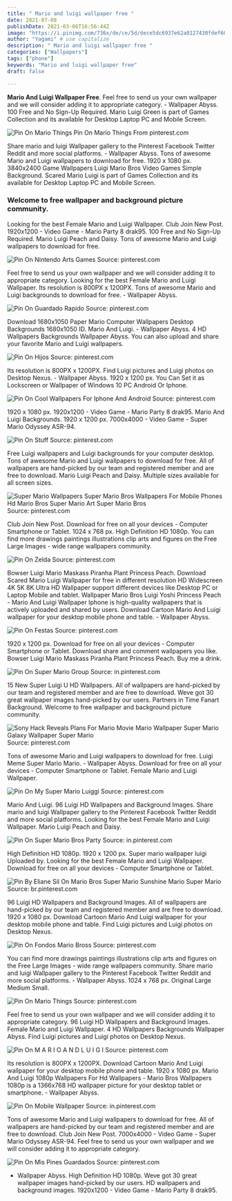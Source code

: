 ```yaml
---
title: " Mario and luigi wallpaper free "
date: 2021-07-08
publishDate: 2021-03-06T16:56:44Z
image: "https://i.pinimg.com/736x/de/ce/5d/dece5dc6937e62a0127430fdef606189.jpg"
author: "Yagami" # use capitalize
description: " Mario and luigi wallpaper free "
categories: ["Wallpapers"]
tags: ["phone"]
keywords: "Mario and luigi wallpaper free"
draft: false

---
```



**Mario And Luigi Wallpaper Free**. Feel free to send us your own wallpaper and we will consider adding it to appropriate category. - Wallpaper Abyss. 100 Free and No Sign-Up Required. Mario Luigi Green is part of Games Collection and its available for Desktop Laptop PC and Mobile Screen.

![Pin On Mario Things](https://i.pinimg.com/originals/8d/28/79/8d2879fc321268352236f1bdf21d4d67.jpg "Pin On Mario Things")
Pin On Mario Things From pinterest.com


Share mario and luigi Wallpaper gallery to the Pinterest Facebook Twitter Reddit and more social platforms. - Wallpaper Abyss. Tons of awesome Mario and Luigi wallpapers to download for free. 1920 x 1080 px. 3840x2400 Game Wallpapers Luigi Mario Bros Video Games Simple Background. Scared Mario Luigi is part of Games Collection and its available for Desktop Laptop PC and Mobile Screen.

### Welcome to free wallpaper and background picture community.

Looking for the best Female Mario and Luigi Wallpaper. Club Join New Post. 1920x1200 - Video Game - Mario Party 8 drak95. 100 Free and No Sign-Up Required. Mario Luigi Peach and Daisy. Tons of awesome Mario and Luigi wallpapers to download for free.


![Pin On Nintendo Arts Games](https://i.pinimg.com/originals/52/c3/fe/52c3fe2bf5a1e936ee84712ee0451318.jpg "Pin On Nintendo Arts Games")
Source: pinterest.com

Feel free to send us your own wallpaper and we will consider adding it to appropriate category. Looking for the best Female Mario and Luigi Wallpaper. Its resolution is 800PX x 1200PX. Tons of awesome Mario and Luigi backgrounds to download for free. - Wallpaper Abyss.

![Pin On Guardado Rapido](https://i.pinimg.com/originals/b1/5a/d7/b15ad7c56113e9554ba4b031cfa9103a.jpg "Pin On Guardado Rapido")
Source: pinterest.com

Download 1680x1050 Paper Mario Computer Wallpapers Desktop Backgrounds 1680x1050 ID. Mario And Luigi. - Wallpaper Abyss. 4 HD Wallpapers Backgrounds Wallpaper Abyss. You can also upload and share your favorite Mario and Luigi wallpapers.

![Pin On Hijos](https://i.pinimg.com/736x/75/46/84/754684e92cc99b01d0704d08b7b483eb.jpg "Pin On Hijos")
Source: pinterest.com

Its resolution is 800PX x 1200PX. Find Luigi pictures and Luigi photos on Desktop Nexus. - Wallpaper Abyss. 1920 x 1200 px. You Can Set it as Lockscreen or Wallpaper of Windows 10 PC Android Or Iphone.

![Pin On Cool Wallpapers For Iphone And Android](https://i.pinimg.com/originals/87/0b/f2/870bf238b5984d7b533c70769d1d7060.jpg "Pin On Cool Wallpapers For Iphone And Android")
Source: pinterest.com

1920 x 1080 px. 1920x1200 - Video Game - Mario Party 8 drak95. Mario And Luigi Backgrounds. 1920 x 1200 px. 7000x4000 - Video Game - Super Mario Odyssey ASR-94.

![Pin On Stuff](https://i.pinimg.com/originals/0e/1d/04/0e1d0436f41df5334fe103df13e458ad.jpg "Pin On Stuff")
Source: pinterest.com

Free Luigi wallpapers and Luigi backgrounds for your computer desktop. Tons of awesome Mario and Luigi wallpapers to download for free. All of wallpapers are hand-picked by our team and registered member and are free to download. Mario Luigi Peach and Daisy. Multiple sizes available for all screen sizes.

![Super Mario Wallpapers Super Mario Bros Wallpapers For Mobile Phones Hd Mario Bros Super Mario Art Super Mario Bros](https://i.pinimg.com/originals/ae/50/53/ae5053c2b08476f78063c0b688457b06.jpg "Super Mario Wallpapers Super Mario Bros Wallpapers For Mobile Phones Hd Mario Bros Super Mario Art Super Mario Bros")
Source: pinterest.com

Club Join New Post. Download for free on all your devices - Computer Smartphone or Tablet. 1024 x 768 px. High Definition HD 1080p. You can find more drawings paintings illustrations clip arts and figures on the Free Large Images - wide range wallpapers community.

![Pin On Zelda](https://i.pinimg.com/originals/6d/1d/30/6d1d30a2af3c6247403670c019a45149.jpg "Pin On Zelda")
Source: pinterest.com

Bowser Luigi Mario Maskass Piranha Plant Princess Peach. Download Scared Mario Luigi Wallpaper for free in different resolution HD Widescreen 4K 5K 8K Ultra HD Wallpaper support different devices like Desktop PC or Laptop Mobile and tablet. Wallpaper Mario Bros Luigi Yoshi Princess Peach - Mario And Luigi Wallpaper Iphone is high-quality wallpapers that is actively uploaded and shared by users. Download Cartoon Mario And Luigi wallpaper for your desktop mobile phone and table. - Wallpaper Abyss.

![Pin On Festas](https://i.pinimg.com/originals/50/78/e3/5078e3a5c71bd732238e94c3f76cc7da.jpg "Pin On Festas")
Source: pinterest.com

1920 x 1200 px. Download for free on all your devices - Computer Smartphone or Tablet. Download share and comment wallpapers you like. Bowser Luigi Mario Maskass Piranha Plant Princess Peach. Buy me a drink.

![Pin On Super Mario Group](https://i.pinimg.com/736x/4b/07/33/4b0733bcedb6a0e4d319ed24a7b2fe70.jpg "Pin On Super Mario Group")
Source: in.pinterest.com

15 New Super Luigi U HD Wallpapers. All of wallpapers are hand-picked by our team and registered member and are free to download. Weve got 30 great wallpaper images hand-picked by our users. Partners in Time Fanart Background. Welcome to free wallpaper and background picture community.

![Sony Hack Reveals Plans For Mario Movie Mario Wallpaper Super Mario Galaxy Wallpaper Super Mario](https://i.pinimg.com/originals/8d/86/2c/8d862ccff91534d3dcdd9081f7ee9873.jpg "Sony Hack Reveals Plans For Mario Movie Mario Wallpaper Super Mario Galaxy Wallpaper Super Mario")
Source: pinterest.com

Tons of awesome Mario and Luigi wallpapers to download for free. Luigi Meme Super Mario Mario. - Wallpaper Abyss. Download for free on all your devices - Computer Smartphone or Tablet. Female Mario and Luigi Wallpaper.

![Pin On My Super Mario Luiggi](https://i.pinimg.com/736x/64/4f/5e/644f5e3a92937ddda92082280eeae949.jpg "Pin On My Super Mario Luiggi")
Source: pinterest.com

Mario And Luigi. 96 Luigi HD Wallpapers and Background Images. Share mario and luigi Wallpaper gallery to the Pinterest Facebook Twitter Reddit and more social platforms. Looking for the best Female Mario and Luigi Wallpaper. Mario Luigi Peach and Daisy.

![Pin On Super Mario Bros Party](https://i.pinimg.com/564x/4d/2a/82/4d2a82a18eec834927b583e28d3b7804.jpg "Pin On Super Mario Bros Party")
Source: in.pinterest.com

High Definition HD 1080p. 1920 x 1200 px. Super mario wallpaper luigi Uploaded by. Looking for the best Female Mario and Luigi Wallpaper. Download for free on all your devices - Computer Smartphone or Tablet.

![Pin By Eliane Sil On Mario Bros Super Mario Sunshine Mario Super Mario](https://i.pinimg.com/736x/ad/b2/04/adb20416b9f15d3276f518737770e61a.jpg "Pin By Eliane Sil On Mario Bros Super Mario Sunshine Mario Super Mario")
Source: br.pinterest.com

96 Luigi HD Wallpapers and Background Images. All of wallpapers are hand-picked by our team and registered member and are free to download. 1920 x 1080 px. Download Cartoon Mario And Luigi wallpaper for your desktop mobile phone and table. Find Luigi pictures and Luigi photos on Desktop Nexus.

![Pin On Fondos Mario Bross](https://i.pinimg.com/originals/e8/59/f7/e859f703e09a7a27777deeee2fb25d53.jpg "Pin On Fondos Mario Bross")
Source: pinterest.com

You can find more drawings paintings illustrations clip arts and figures on the Free Large Images - wide range wallpapers community. Share mario and luigi Wallpaper gallery to the Pinterest Facebook Twitter Reddit and more social platforms. - Wallpaper Abyss. 1024 x 768 px. Original Large Medium Small.

![Pin On Mario Things](https://i.pinimg.com/originals/8d/28/79/8d2879fc321268352236f1bdf21d4d67.jpg "Pin On Mario Things")
Source: pinterest.com

Feel free to send us your own wallpaper and we will consider adding it to appropriate category. 96 Luigi HD Wallpapers and Background Images. Female Mario and Luigi Wallpaper. 4 HD Wallpapers Backgrounds Wallpaper Abyss. Find Luigi pictures and Luigi photos on Desktop Nexus.

![Pin On M A R I O A N D L U I G I](https://i.pinimg.com/originals/d5/1e/98/d51e98147fa4e37e347a97dc54c96d13.jpg "Pin On M A R I O A N D L U I G I")
Source: pinterest.com

Its resolution is 800PX x 1200PX. Download Cartoon Mario And Luigi wallpaper for your desktop mobile phone and table. 1920 x 1080 px. Mario And Luigi 1080p Wallpapers For Hd Wallpapers - Mario Bros Wallpapers 1080p is a 1366x768 HD wallpaper picture for your desktop tablet or smartphone. - Wallpaper Abyss.

![Pin On Mobile Wallpaper](https://i.pinimg.com/736x/ea/fe/78/eafe78ffc7ccf0757dfe48f3fae8eb05.jpg "Pin On Mobile Wallpaper")
Source: in.pinterest.com

Tons of awesome Mario and Luigi wallpapers to download for free. All of wallpapers are hand-picked by our team and registered member and are free to download. Club Join New Post. 7000x4000 - Video Game - Super Mario Odyssey ASR-94. Feel free to send us your own wallpaper and we will consider adding it to appropriate category.

![Pin On Mis Pines Guardados](https://i.pinimg.com/736x/de/ce/5d/dece5dc6937e62a0127430fdef606189.jpg "Pin On Mis Pines Guardados")
Source: pinterest.com

- Wallpaper Abyss. High Definition HD 1080p. Weve got 30 great wallpaper images hand-picked by our users. HD wallpapers and background images. 1920x1200 - Video Game - Mario Party 8 drak95.

